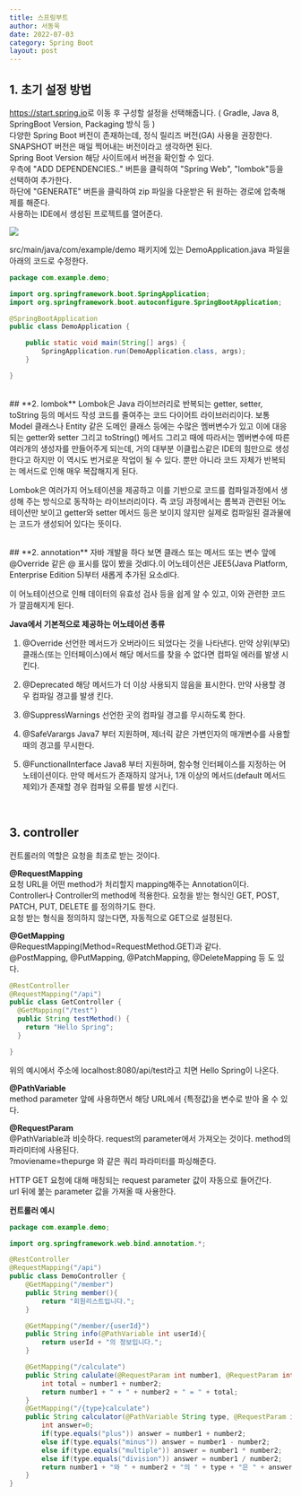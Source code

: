 ```yaml
---
title: 스프링부트
author: 서동욱
date: 2022-07-03
category: Spring Boot
layout: post
---
```


## **1. 초기 설정 방법**
<https://start.spring.io>로 이동 후 구성할 설정을 선택해줍니다. ( Gradle, Java 8, SpringBoot Version, Packaging 방식 등 )   
다양한 Spring Boot 버전이 존재하는데, 정식 릴리즈 버전(GA) 사용을 권장한다.
SNAPSHOT 버전은 매일 찍어내는 버전이라고 생각하면 된다.   
Spring Boot Version 해당 사이트에서 버전을 확인할 수 있다.   
우측에 "ADD DEPENDENCIES.." 버튼을 클릭하여 "Spring Web", "lombok"등을 선택하여 추가한다.   
하단에 "GENERATE" 버튼을 클릭하여 zip 파일을 다운받은 뒤 원하는 경로에 압축해제를 해준다.   
사용하는 IDE에서 생성된 프로젝트를 열어준다.

![](https://blog.kakaocdn.net/dn/cpnDPf/btrb8hLdnji/BEt0B9FlkEcKnKQptK5UU1/img.png)	

src/main/java/com/example/demo 패키지에 있는 DemoApplication.java 파일을 아래의 코드로 수정한다.
```java
package com.example.demo;

import org.springframework.boot.SpringApplication;
import org.springframework.boot.autoconfigure.SpringBootApplication;

@SpringBootApplication
public class DemoApplication {

	public static void main(String[] args) {
		SpringApplication.run(DemoApplication.class, args);
	}

}
```
<br>
## **2. lombok**
Lombok은 Java 라이브러리로 반복되는 getter, setter, toString 등의 메서드 작성 코드를 줄여주는 코드 다이어트 라이브러리이다. 보통 Model 클래스나 Entity 같은 도메인 클래스 등에는 수많은 멤버변수가 있고 이에 대응되는 getter와 setter 그리고 toString() 메서드 그리고 때에 따라서는 멤버변수에 따른 여러개의 생성자를 만들어주게 되는데, 거의 대부분 이클립스같은 IDE의 힘만으로 생성한다고 하지만 이 역시도 번거로운 작업이 될 수 있다. 뿐만 아니라 코드 자체가 반복되는 메서드로 인해 매우 복잡해지게 된다.

Lombok은 여러가지 어노테이션을 제공하고 이를 기반으로 코드를 컴파일과정에서 생성해 주는 방식으로 동작하는 라이브러리이다. 즉 코딩 과정에서는 롬복과 관련된 어노테이션만 보이고 getter와 setter 메서드 등은 보이지 않지만 실제로 컴파일된 결과물에는 코드가 생성되어 있다는 뜻이다.

<br>
## **2. annotation**
자바 개발을 하다 보면 클래스 또는 메서드 또는 변수 앞에 @Override 같은 @ 표시를 많이 봤을 것dl다.이 어노테이션은 JEE5(Java Platform, Enterprise Edition 5)부터 새롭게 추가된 요소dl다.

이 어노테이션으로 인해 데이터의 유효성 검사 등을 쉽게 알 수 있고, 이와 관련한 코드가 깔끔해지게 된다.

**Java에서 기본적으로 제공하는 어노테이션 종류**
1. @Override
선언한 메서드가 오버라이드 되었다는 것을 나타낸다.
만약 상위(부모) 클래스(또는 인터페이스)에서 해당 메서드를 찾을 수 없다면 컴파일 에러를 발생 시킨다.

2. @Deprecated
해당 메서드가 더 이상 사용되지 않음을 표시한다.
만약 사용할 경우 컴파일 경고를 발생 킨다.

3. @SuppressWarnings
선언한 곳의 컴파일 경고를 무시하도록 한다.

4. @SafeVarargs
Java7 부터 지원하며, 제너릭 같은 가변인자의 매개변수를 사용할 때의 경고를 무시한다.

5. @FunctionalInterface
Java8 부터 지원하며, 함수형 인터페이스를 지정하는 어노테이션이다.
만약 메서드가 존재하지 않거나, 1개 이상의 메서드(default 메서드 제외)가 존재할 경우 컴파일 오류를 발생 시킨다.

<br>

## **3. controller**
컨트롤러의 역할은 요청을 최초로 받는 것이다.

**@RequestMapping**   
요청 URL을 어떤 method가 처리할지 mapping해주는 Annotation이다.   
Controller나 Controller의 method에 적용한다.
요청을 받는 형식인 GET, POST, PATCH, PUT, DELETE 를 정의하기도 한다.   
요청 받는 형식을 정의하지 않는다면, 자동적으로 GET으로 설정된다.

**@GetMapping**   
@RequestMapping(Method=RequestMethod.GET)과 같다.      
@PostMapping, @PutMapping, @PatchMapping, @DeleteMapping 등 도 있다.
```java
@RestController
@RequestMapping("/api")
public class GetController {
  @GetMapping("/test")
  public String testMethod() {
    return "Hello Spring";
  }

}
```
위의 예시에서 주소에 localhost:8080/api/test라고 치면 Hello Spring이 나온다.

**@PathVariable**   
method parameter 앞에 사용하면서 해당 URL에서 {특정값}을 변수로 받아 올 수 있다.

**@RequestParam**   
@PathVariable과 비슷하다.
request의 parameter에서 가져오는 것이다. method의 파라미터에 사용된다.   
?moviename=thepurge 와 같은 쿼리 파라미터를 파싱해준다.

HTTP GET 요청에 대해 매칭되는 request parameter 값이 자동으로 들어간다.   
url 뒤에 붙는 parameter 값을 가져올 때 사용한다.

**컨트롤러 예시**
```java
package com.example.demo;

import org.springframework.web.bind.annotation.*;

@RestController
@RequestMapping("/api")
public class DemoController {
    @GetMapping("/member")
    public String member(){
        return "회원리스트입니다.";
    }

    @GetMapping("/member/{userId}")
    public String info(@PathVariable int userId){
        return userId + "의 정보입니다.";
    }

    @GetMapping("/calculate")
    public String calulate(@RequestParam int number1, @RequestParam int number2){
        int total = number1 + number2;
        return number1 + " + " + number2 + " = " + total;
    }
    @GetMapping("/{type}calculate")
    public String calculator(@PathVariable String type, @RequestParam int number1, @RequestParam int number2){
        int answer=0;
        if(type.equals("plus")) answer = number1 + number2;
        else if(type.equals("minus")) answer = number1 - number2;
        else if(type.equals("multiple")) answer = number1 * number2;
        else if(type.equals("division")) answer = number1 / number2;
        return number1 + "와 " + number2 + "의 " + type + "은 " + answer + " 입니다.";
    }
}
```